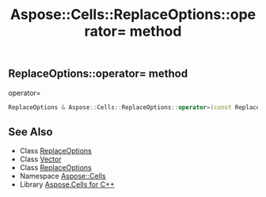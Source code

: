 ﻿---
title: Aspose::Cells::ReplaceOptions::operator= method
linktitle: operator=
second_title: Aspose.Cells for C++ API Reference
description: 'Aspose::Cells::ReplaceOptions::operator= method. operator= in C++.'
type: docs
weight: 300
url: /cpp/aspose.cells/replaceoptions/operator_asm/
---
## ReplaceOptions::operator= method


operator=

```cpp
ReplaceOptions & Aspose::Cells::ReplaceOptions::operator=(const ReplaceOptions &src)
```

## See Also

* Class [ReplaceOptions](../)
* Class [Vector](../../vector/)
* Class [ReplaceOptions](../)
* Namespace [Aspose::Cells](../../)
* Library [Aspose.Cells for C++](../../../)
